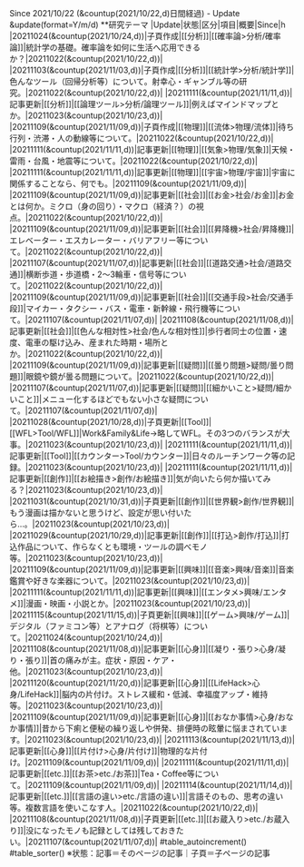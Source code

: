 Since 2021/10/22 (&countup(2021/10/22,d)日間経過) - Update &update(format=Y/m/d)
**研究テーマ
|Update|状態|区分|項目|概要|Since|h
|20211024(&countup(2021/10/24,d))|子頁作成|[[分析]]|[[確率論>分析/確率論]]|統計学の基礎。確率論を如何に生活へ応用できるか？|20211022(&countup(2021/10/22,d))|
|20211103(&countup(2021/11/03,d))|子頁作成|[[分析]]|[[統計学>分析/統計学]]|色んなツール（回帰分析等）について。射幸心・ギャンブル等の研究。|20211022(&countup(2021/10/22,d))|
|20211111(&countup(2021/11/11,d))|記事更新|[[分析]]|[[論理ツール>分析/論理ツール]]|例えばマインドマップとか。|20211023(&countup(2021/10/23,d))|
|20211109(&countup(2021/11/09,d))|子頁作成|[[物理]]|[[流体>物理/流体]]|待ち行列・渋滞・人の動線等について。|20211022(&countup(2021/10/22,d))|
|20211111(&countup(2021/11/11,d))|記事更新|[[物理]]|[[気象>物理/気象]]|天候・雷雨・台風・地震等について。|20211022(&countup(2021/10/22,d))|
|20211111(&countup(2021/11/11,d))|記事更新|[[物理]]|[[宇宙>物理/宇宙]]|宇宙に関係することなら、何でも。|20211109(&countup(2021/11/09,d))|
|20211109(&countup(2021/11/09,d))|記事更新|[[社会]]|[[お金>社会/お金]]|お金とは何か。ミクロ（身の回り）・マクロ（経済？）の視点。|20211022(&countup(2021/10/22,d))|
|20211109(&countup(2021/11/09,d))|記事更新|[[社会]]|[[昇降機>社会/昇降機]]|エレベーター・エスカレーター・バリアフリー等について。|20211022(&countup(2021/10/22,d))|
|20211107(&countup(2021/11/07,d))|記事更新|[[社会]]|[[道路交通>社会/道路交通]]|横断歩道・歩道橋・2～3輪車・信号等について。|20211022(&countup(2021/10/22,d))|
|20211109(&countup(2021/11/09,d))|記事更新|[[社会]]|[[交通手段>社会/交通手段]]|マイカー・タクシー・バス・電車・新幹線・飛行機等について。|20211107(&countup(2021/11/07,d))|
|20211108(&countup(2021/11/08,d))|記事更新|[[社会]]|[[色んな相対性>社会/色んな相対性]]|歩行者同士の位置・速度、電車の駆け込み、産まれた時期・場所とか。|20211022(&countup(2021/10/22,d))|
|20211109(&countup(2021/11/09,d))|記事更新|[[疑問]]|[[曇り問題>疑問/曇り問題]]|眼鏡や鏡が曇る問題について。|20211022(&countup(2021/10/22,d))|
|20211107(&countup(2021/11/07,d))|記事更新|[[疑問]]|[[細かいこと>疑問/細かいこと]]|メニュー化するほどでもない小さな疑問について。|20211107(&countup(2021/11/07,d))|
|20211028(&countup(2021/10/28,d))|子頁更新|[[Tool]]|[[WFL>Tool/WFL]]|Work&Family&Life→略してWFL。その3つのバランスが大事。|20211023(&countup(2021/10/23,d))|
|20211111(&countup(2021/11/11,d))|記事更新|[[Tool]]|[[カウンター>Tool/カウンター]]|日々のルーチンワーク等の記録。|20211023(&countup(2021/10/23,d))|
|20211111(&countup(2021/11/11,d))|記事更新|[[創作]]|[[お絵描き>創作/お絵描き]]|気が向いたら何か描いてみる？|20211023(&countup(2021/10/23,d))|
|20211031(&countup(2021/10/31,d))|子頁更新|[[創作]]|[[世界観>創作/世界観]]|もう漫画は描かないと思うけど、設定が思い付いたら…。|20211023(&countup(2021/10/23,d))|
|20211029(&countup(2021/10/29,d))|記事更新|[[創作]]|[[打込>創作/打込]]|打込作品について、作らなくとも環境・ツールの調べモノ等。|20211023(&countup(2021/10/23,d))|
|20211109(&countup(2021/11/09,d))|記事更新|[[興味]]|[[音楽>興味/音楽]]|音楽鑑賞や好きな楽器について。|20211023(&countup(2021/10/23,d))|
|20211111(&countup(2021/11/11,d))|記事更新|[[興味]]|[[エンタメ>興味/エンタメ]]|漫画・映画・小説とか。|20211023(&countup(2021/10/23,d))|
|20211115(&countup(2021/11/15,d))|子頁更新|[[興味]]|[[ゲーム>興味/ゲーム]]|デジタル（ファミコン等）とアナログ（将棋等）について。|20211024(&countup(2021/10/24,d))|
|20211108(&countup(2021/11/08,d))|記事更新|[[心身]]|[[凝り・張り>心身/凝り・張り]]|首の痛みが主。症状・原因・ケア・他。|20211023(&countup(2021/10/23,d))|
|20211120(&countup(2021/11/20,d))|記事更新|[[心身]]|[[LifeHack>心身/LifeHack]]|脳内の片付け。ストレス緩和・低減、幸福度アップ・維持等。|20211023(&countup(2021/10/23,d))|
|20211109(&countup(2021/11/09,d))|記事更新|[[心身]]|[[おなか事情>心身/おなか事情]]|昔から下痢と便秘の繰り返しや併発、排便時の眩暈に悩まされています。|20211023(&countup(2021/10/23,d))|
|20211113(&countup(2021/11/13,d))|記事更新|[[心身]]|[[片付け>心身/片付け]]|物理的な片付け。|20211109(&countup(2021/11/09,d))|
|20211111(&countup(2021/11/11,d))|記事更新|[[etc.]]|[[お茶>etc./お茶]]|Tea・Coffee等について。|20211109(&countup(2021/11/09,d))|
|20211114(&countup(2021/11/14,d))|記事更新|[[etc.]]|[[言語の違い>etc./言語の違い]]|言語そのもの、思考の違い等。複数言語を使いこなす人。|20211022(&countup(2021/10/22,d))|
|20211108(&countup(2021/11/08,d))|子頁更新|[[etc.]]|[[お蔵入り>etc./お蔵入り]]|没になったモノも記録としては残しておきたい。|20211107(&countup(2021/11/07,d))|
#table_autoincrement()
#table_sorter()
※状態：記事＝そのページの記事｜子頁＝子ページの記事